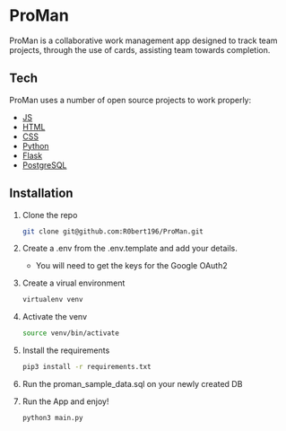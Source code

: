 # ProMan


ProMan is a collaborative work management app designed to track team projects, through the use of cards, assisting team towards completion.

## Tech

ProMan uses a number of open source projects to work properly:

- [JS]
- [HTML]
- [CSS]
- [Python]
- [Flask]
- [PostgreSQL]

## Installation

1. Clone the repo
     ```sh
    git clone git@github.com:R0bert196/ProMan.git
    ```
2. Create a .env from the .env.template and add your details.
   - You will need to get the keys for the Google OAuth2 

3. Create a virual environment
    ```sh
    virtualenv venv
    ```
    
4. Activate the venv
      ```sh
      source venv/bin/activate
      ```

5. Install the requirements
    ```sh
    pip3 install -r requirements.txt
    ```
    
6. Run the proman_sample_data.sql on your newly created DB

7. Run the App and enjoy!
    ```sh
    python3 main.py
    ```





[JS]: https://www.javascript.com/
[HTML]: https://developer.mozilla.org/en-US/docs/Web/HTML
[CSS]: https://developer.mozilla.org/en-US/docs/Web/CSS
[Python]: https://www.python.org/
[Flask]: https://flask.palletsprojects.com/en/2.1.x/
[PostgreSQL]: https://www.postgresql.org/ 

